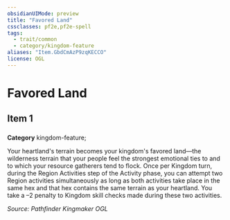```yaml
---
obsidianUIMode: preview
title: "Favored Land"
cssclasses: pf2e,pf2e-spell
tags:
  - trait/common
  - category/kingdom-feature
aliases: "Item.GbdCmAzP9zqKECCO"
license: OGL
---
```

# Favored Land
## Item 1
### 

**Category** kingdom-feature; 




Your heartland's terrain becomes your kingdom's favored land—the wilderness terrain that your people feel the strongest emotional ties to and to which your resource gatherers tend to flock. Once per Kingdom turn, during the Region Activities step of the Activity phase, you can attempt two Region activities simultaneously as long as both activities take place in the same hex and that hex contains the same terrain as your heartland. You take a –2 penalty to Kingdom skill checks made during these two activities.

*Source: Pathfinder Kingmaker*
*OGL*